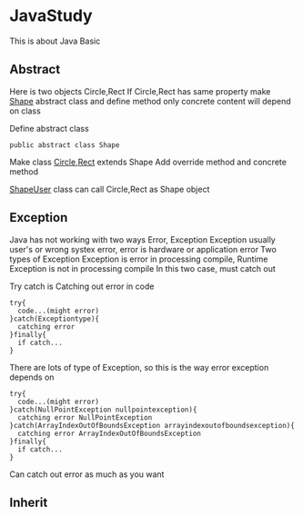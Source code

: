 # JavaStudy
This is about Java Basic
## Abstract
Here is two objects Circle,Rect
If Circle,Rect has same property make [Shape](https://github.com/DevJIYUL/JavaStudy/blob/main/src/com/abst/Shape.java) abstract class and define method only
concrete content will depend on class

Define abstract class
```
public abstract class Shape
```
Make class [Circle](https://github.com/DevJIYUL/JavaStudy/blob/main/src/com/abst/Circle.java),[Rect](https://github.com/DevJIYUL/JavaStudy/blob/main/src/com/abst/Rect.java) extends Shape
Add override method and concrete method

[ShapeUser](https://github.com/DevJIYUL/JavaStudy/blob/main/src/com/abst/ShapeUser.java) class can call Circle,Rect as Shape object

## Exception
Java has not working with two ways Error, Exception
Exception usually user's or wrong systex error, error is hardware or application error
Two types of Exception Exception is error in processing compile, Runtime Exception is not in processing compile
In this two case, must catch out

Try catch is Catching out error in code
```
try{
  code...(might error)
}catch(Exceptiontype){
  catching error
}finally{
  if catch...
}
```

There are lots of type of Exception, so this is the way error exception depends on 
```
try{
  code...(might error)
}catch(NullPointException nullpointexception){
  catching error NullPointException
}catch(ArrayIndexOutOfBoundsException arrayindexoutofboundsexception){
  catching error ArrayIndexOutOfBoundsException
}finally{
  if catch...
}
```
Can catch out error as much as you want

## Inherit
